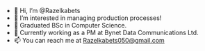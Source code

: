 - 👋 Hi, I’m @Razelkabets
- 👀 I’m interested in managing production processes!
- 🌱 Graduated BSc in Computer Science. 
- 💞️ Currently working as a PM at Bynet Data Communications Ltd.
- 📫 You can reach me at Razelkabets050@gmail.com
